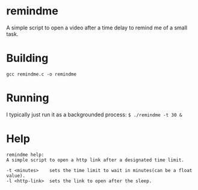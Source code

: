 # remindme
A simple script to open a video after a time delay to remind me of a small task.

# Building

`gcc remindme.c -o remindme`

# Running

I typically just run it as a backgrounded process: `$ ./remindme -t 30 &`
# Help

```
remindme help:
A simple script to open a http link after a designated time limit.

-t <minutes>	sets the time limit to wait in minutes(can be a float value).
-l <http-link>	sets the link to open after the sleep.
```
